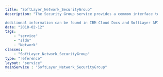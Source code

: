 ```yaml
---
title: "SoftLayer_Network_SecurityGroup"
description: "The Security Group service provides a common interface to interact with an account's security groups, their rules, and virtual guest instances associated with the groups. A security group contains a set of IP filter rules that define how to handle incoming (ingress) and outgoing (egress) traffic to both the public and private interfaces of a virtual server instance. The rules that you add to a security group are known as [[SoftLayer_Network_SecurityGroup_Rule (type)|security group rules]]. Security groups can be assigned to one or more virtual servers by attaching virtual guest network components through [[SoftLayer_Virtual_Network_SecurityGroup_NetworkComponentBinding (type)|bindings]]. 

Additional information can be found in IBM Cloud Docs and SoftLayer API Examples https://console.bluemix.net/docs/infrastructure/security-groups/sg_index.html https://softlayer.github.io/classes/softlayer_network_securitygroup/ "
date: "2018-02-12"
tags:
    - "service"
    - "sldn"
    - "Network"
classes:
    - "SoftLayer_Network_SecurityGroup"
type: "reference"
layout: "service"
mainService : "SoftLayer_Network_SecurityGroup"
---
```

